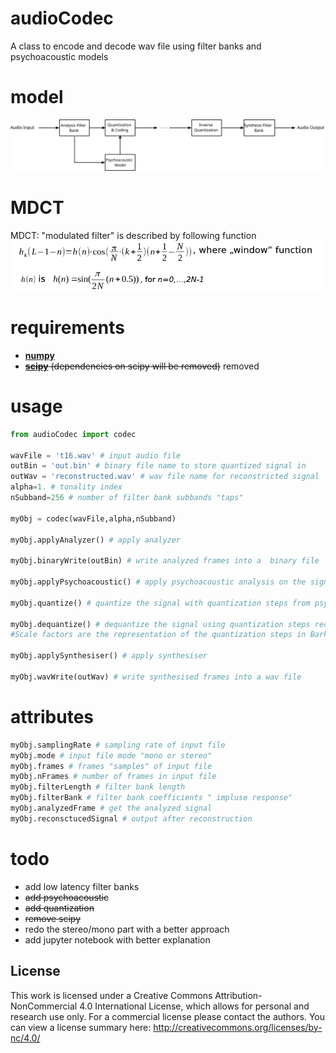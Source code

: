 # audioCodec
 A class to encode and decode wav file using filter banks and psychoacoustic models

# model
![Model](drawing.svg "Model")

# MDCT
 MDCT: "modulated filter" is described by following function
![mdct](mdct.png "mdct")


# requirements
* [**numpy**](https://www.numpy.org)
* ~~[**scipy**](https://www.scipy.org) (dependencies on scipy will be removed)~~ removed

# usage
```python
from audioCodec import codec

wavFile = 't16.wav' # input audio file
outBin = 'out.bin' # binary file name to store quantized signal in
outWav = 'reconstructed.wav' # wav file name for reconstricted signal
alpha=1. # tonality index
nSubband=256 # number of filter bank subbands "taps"

myObj = codec(wavFile,alpha,nSubband)

myObj.applyAnalyzer() # apply analyzer

myObj.binaryWrite(outBin) # write analyzed frames into a  binary file

myObj.applyPsychoacoustic() # apply psychoacoustic analysis on the signal to get the quantization steps

myObj.quantize() # quantize the signal with quantization steps from psychoacoustic analysis

myObj.dequantize() # dequantize the signal using quantization steps recovered from the scaleFactors
#Scale factors are the representation of the quantization steps in Bark domain, I used them as the are lower and make more sense to transmit them instead of the whole quantization matrix.

myObj.applySynthesiser() # apply synthesiser

myObj.wavWrite(outWav) # write synthesised frames into a wav file


```
# attributes
```python
myObj.samplingRate # sampling rate of input file
myObj.mode # input file mode "mono or stereo"
myObj.frames # frames "samples" of input file
myObj.nFrames # number of frames in input file
myObj.filterLength # filter bank length
myObj.filterBank # filter bank coefficients " impluse response"
myObj.analyzedFrame # get the analyzed signal 
myObj.reconsctucedSignal # output after reconstruction

```

# todo
* add low latency filter banks
* ~~add psychoacoustic~~
* ~~add quantization~~
* ~~remove scipy~~
* redo the stereo/mono part with a better approach
* add jupyter notebook with better explanation

## License

This work is licensed under a Creative Commons Attribution-NonCommercial 4.0 International License, which allows for personal and research use only. For a commercial license please contact the authors. You can view a license summary here: http://creativecommons.org/licenses/by-nc/4.0/

